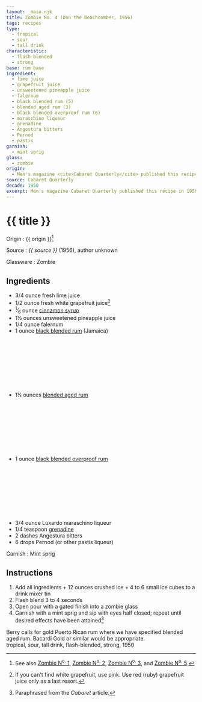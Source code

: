 ```yaml
---
layout: _main.njk
title: Zombie No. 4 (Don the Beachcomber, 1956)
tags: recipes
type:
  - tropical
  - sour
  - tall drink
characteristic:
  - flash-blended
  - strong
base: rum base
ingredient:
  - lime juice
  - grapefruit juice
  - unsweetened pineapple juice
  - falernum
  - black blended rum (5)
  - blended aged rum (3)
  - black blended overproof rum (6)
  - maraschino liqueur
  - grenadine
  - Angostura bitters
  - Pernod
  - pastis
garnish:
  - mint sprig
glass:
  - zombie
origin:
  - Men's magazine <cite>Cabaret Quarterly</cite> published this recipe in 1956, with the final paragraph stating <q>Don The Beachcomber has consented to <cite>Cabaret</cite>&rsquo;s request for the true recipe. Here, for the first time in print, is the secret to the real Zombie.</q>
source: Cabaret Quarterly
decade: 1950
excerpt: Men's magazine Cabaret Quarterly published this recipe in 1956, with the final paragraph stating “Don The Beachcomber has consented to Cabaret's request for the true recipe. Here, for the first time in print, is the secret to the real Zombie.”
---
```


<!-- markdownlint-disable MD025 -->
# {{ title }}
<!-- markdownlint-enable MD025 -->

  Origin
    :  {{ origin }}[^1]

  Source
    : <cite><span data-pagefind-filter="Source">{{ source }}</span></cite> (1956), author unknown

  Glassware
    : <span data-pagefind-filter="Glassware">Zombie</span>

[^1]: See also [Zombie N<sup>o.</sup> 1](/recipes/zombie-1-donns-1934.md), [Zombie N<sup>o.</sup> 2](/recipes/zombie-2-trader-vics-1947/), [Zombie N<sup>o.</sup> 3](/recipes/zombie-3-donns-1950.md), and [Zombie N<sup>o.</sup> 5](/recipes/zombie-5-jeff-berry-hamiltons/).

## Ingredients

* 3/4 ounce fresh lime juice
* 1/2 ounce fresh white grapefruit juice[^2]
* <span class="frac"><sup>1</sup>&frasl;<sub>6</sub></span> ounce [cinnamon syrup](/mixes/cinnamon-syrup)
* 1&frac12; ounces unsweetened pineapple juice
* 1/4 ounce falernum
* 1 ounce [black blended rum](/rums/11-rum-black-blended/) (Jamaica)<icon-l space="1em" class="bigger" label="(5)"><span class="with-icon"><svg class="icon"><use href="/assets/images/icons/circle-5.svg#circle-5"></use></svg></span></icon-l>
* 1&frac14; ounces [blended aged rum](/rums/05-rum-blended-aged/)<icon-l space="1em" class="bigger" label="(3)"><span class="with-icon"><svg class="icon"><use href="/assets/images/icons/circle-3.svg#circle-3"></use></svg></span></icon-l>
* 1 ounce [black blended overproof rum](/rums/12-rum-black-blended-overproof/)<icon-l space="1em" class="bigger" label="(6)"><span class="with-icon"><svg class="icon"><use href="/assets/images/icons/circle-6.svg#circle-6"></use></svg></span></icon-l>
* 3/4 ounce Luxardo maraschino liqueur
* 1/4 teaspoon [grenadine](/mixes/grenadine)
* 2 dashes Angostura bitters
* 6 drops Pernod (or other pastis liqueur)

[^2]: If you can't find white grapefruit, use pink. Use red (ruby) grapefruit juice only as a last resort.

Garnish
  : <span data-pagefind-filter="Garnish">Mint sprig</span>

## Instructions

1. Add all ingredients + 12 ounces crushed ice + 4 to 6 small ice cubes to a drink mixer tin
2. Flash blend 3 to 4 seconds
3. Open pour with a gated finish into a zombie glass
4. Garnish with a mint sprig and sip with eyes half closed; repeat until desired effects have been attained[^3]

[^3]: Paraphrased from the <cite>Cabaret</cite> article.

<tiki-callout type="tip">
  Berry calls for gold Puerto Rican rum where we have specified blended aged rum. Bacardi Gold or similar would be appropriate.

</tiki-callout>

<div
  data-origin[0]="Don the Beachcomber"
  data-origin[1]="Donn Beach"
  data-origin[2]="Ernest Raymond Gantt"
  data-pagefind-filter="
    Origin[data-origin[0]],
    Origin[data-origin[1]],
    Origin[data-origin[2]]
  "
>
</div>

<div
  data-cat[0]="Drink"
  data-type[0]="Tropical"
  data-type[1]="Sour"
  data-type[2]="Tall drink"
  data-char[0]="Flash-blended"
  data-char[1]="Strong"
  data-base[0]="Rum/Cane spirits"
  data-ingredient[0]="Lime juice"
  data-ingredient[1]="Grapefruit juice"
  data-ingredient[2]="Pineapple juice, unsweetened"
  data-ingredient[3]="Falernum"
  data-ingredient[4]="Black blended ruby [5]"
  data-ingredient[5]="Blended aged rum [3]"
  data-ingredient[6]="Black blended overproof rum [6]"
  data-ingredient[7]="Maraschino liqueur"
  data-ingredient[8]="Luxardo maraschino liqueur"
  data-ingredient[9]="Grenadine"
  data-ingredient[10]="Angostura bitters"
  data-ingredient[11]="Pernod"
  data-ingredient[12]="Pastis"
  data-origin[0]="Don the Beachcomber"
  data-origin[1]="Donn Beach"
  data-origin[2]="Ernest Raymond Gantt"
  data-decade[0]="1950"
  data-pagefind-filter="
    Category[data-cat[0]],
    Type[data-type[0]],
    Type[data-type[1]],
    Type[data-type[2]],
    Characteristic[data-char[0]],
    Characteristic[data-char[1]],
    Base[data-base[0]],
    Ingredient[data-ingredient[0]],
    Ingredient[data-ingredient[1]],
    Ingredient[data-ingredient[2]],
    Ingredient[data-ingredient[3]],
    Ingredient[data-ingredient[4]],
    Ingredient[data-ingredient[5]],
    Ingredient[data-ingredient[6]],
    Ingredient[data-ingredient[7]],
    Ingredient[data-ingredient[8]],
    Ingredient[data-ingredient[9]],
    Ingredient[data-ingredient[10]],
    Ingredient[data-ingredient[11]],
    Ingredient[data-ingredient[12]],
    Origin[data-origin[0]],
    Origin[data-origin[1]],
    Origin[data-origin[2]],
    Decade[data-decade[0]]
  "
>
</div>

<div class="keywords" aria-hidden>tropical, sour, tall drink, flash-blended, strong, 1950</div>
